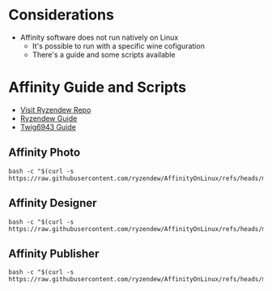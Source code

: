 # Considerations
  - Affinity software does not run natively on Linux
    - It's possible to run with a specific wine cofiguration
    - There's a guide and some scripts available

# Affinity Guide and Scripts
  - [Visit Ryzendew Repo](https://github.com/ryzendew/AffinityOnLinux)
  - [Ryzendew Guide](https://github.com/ryzendew/AffinityOnLinux/blob/patch-1/Guide/Guide.md)
  - [Twig6943 Guide](https://github.com/Twig6943/AffinityonLinux)

## Affinity Photo

```
bash -c "$(curl -s https://raw.githubusercontent.com/ryzendew/AffinityOnLinux/refs/heads/main/AffinityScripts/AffinityPhoto.sh)"
```

## Affinity Designer

```
bash -c "$(curl -s https://raw.githubusercontent.com/ryzendew/AffinityOnLinux/refs/heads/main/AffinityScripts/AffinityDesigner.sh)"
```

## Affinity Publisher

```
bash -c "$(curl -s https://raw.githubusercontent.com/ryzendew/AffinityOnLinux/refs/heads/main/AffinityScripts/AffinityPublisher.sh)"
```
